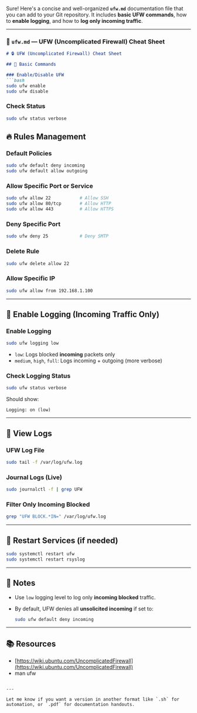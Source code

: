 Sure! Here's a concise and well-organized **`ufw.md`** documentation file that you can add to your Git repository. It includes **basic UFW commands**, how to **enable logging**, and how to **log only incoming traffic**.

---

### 📄 `ufw.md` — UFW (Uncomplicated Firewall) Cheat Sheet

````markdown
# 🔒 UFW (Uncomplicated Firewall) Cheat Sheet

## 📌 Basic Commands

### Enable/Disable UFW
```bash
sudo ufw enable
sudo ufw disable
````

### Check Status

```bash
sudo ufw status verbose
```

## 🔥 Rules Management

### Default Policies

```bash
sudo ufw default deny incoming
sudo ufw default allow outgoing
```

### Allow Specific Port or Service

```bash
sudo ufw allow 22           # Allow SSH
sudo ufw allow 80/tcp       # Allow HTTP
sudo ufw allow 443          # Allow HTTPS
```

### Deny Specific Port

```bash
sudo ufw deny 25            # Deny SMTP
```

### Delete Rule

```bash
sudo ufw delete allow 22
```

### Allow Specific IP

```bash
sudo ufw allow from 192.168.1.100
```

---

## 📄 Enable Logging (Incoming Traffic Only)

### Enable Logging

```bash
sudo ufw logging low
```

* `low`: Logs blocked **incoming** packets only
* `medium`, `high`, `full`: Logs incoming + outgoing (more verbose)

### Check Logging Status

```bash
sudo ufw status verbose
```

Should show:

```
Logging: on (low)
```

---

## 📂 View Logs

### UFW Log File

```bash
sudo tail -f /var/log/ufw.log
```

### Journal Logs (Live)

```bash
sudo journalctl -f | grep UFW
```

### Filter Only Incoming Blocked

```bash
grep "UFW BLOCK.*IN=" /var/log/ufw.log
```

---

## 🔁 Restart Services (if needed)

```bash
sudo systemctl restart ufw
sudo systemctl restart rsyslog
```

---

## 📎 Notes

* Use `low` logging level to log only **incoming blocked** traffic.
* By default, UFW denies all **unsolicited incoming** if set to:

  ```bash
  sudo ufw default deny incoming
  ```

---

## 📚 Resources

* [https://wiki.ubuntu.com/UncomplicatedFirewall](https://wiki.ubuntu.com/UncomplicatedFirewall)
* man ufw

```

---

Let me know if you want a version in another format like `.sh` for automation, or `.pdf` for documentation handouts.
```
